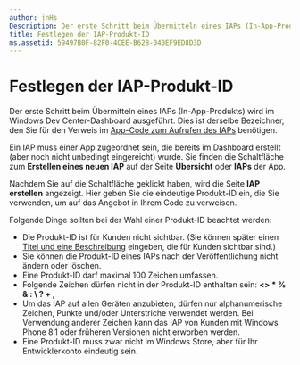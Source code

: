 ```yaml
---
author: jnHs
Description: Der erste Schritt beim Übermitteln eines IAPs (In-App-Produkts) wird im Windows Dev Center-Dashboard ausgeführt.
title: Festlegen der IAP-Produkt-ID
ms.assetid: 59497B0F-82F0-4CEE-B628-040EF9ED8D3D
---
```


# Festlegen der IAP-Produkt-ID


Der erste Schritt beim Übermitteln eines IAPs (In-App-Produkts) wird im Windows Dev Center-Dashboard ausgeführt. Dies ist derselbe Bezeichner, den Sie für den Verweis im [App-Code zum Aufrufen des IAPs](https://msdn.microsoft.com/library/windows/apps/mt219684) benötigen.

Ein IAP muss einer App zugeordnet sein, die bereits im Dashboard erstellt (aber noch nicht unbedingt eingereicht) wurde. Sie finden die Schaltfläche zum **Erstellen eines neuen IAP** auf der Seite **Übersicht** oder **IAPs** der App.

Nachdem Sie auf die Schaltfläche geklickt haben, wird die Seite **IAP erstellen** angezeigt. Hier geben Sie die eindeutige Produkt-ID ein, die Sie verwenden, um auf das Angebot in Ihrem Code zu verweisen.

Folgende Dinge sollten bei der Wahl einer Produkt-ID beachtet werden:

-   Die Produkt-ID ist für Kunden nicht sichtbar. (Sie können später einen [Titel und eine Beschreibung](create-iap-descriptions.md) eingeben, die für Kunden sichtbar sind.)
-   Sie können die Produkt-ID eines IAPs nach der Veröffentlichung nicht ändern oder löschen.
-   Eine Produkt-ID darf maximal 100 Zeichen umfassen.
-   Folgende Zeichen dürfen nicht in der Produkt-ID enthalten sein: **&lt;&gt; \* % & : \\ ? + ,**
-   Um das IAP auf allen Geräten anzubieten, dürfen nur alphanumerische Zeichen, Punkte und/oder Unterstriche verwendet werden. Bei Verwendung anderer Zeichen kann das IAP von Kunden mit Windows Phone 8.1 oder früheren Versionen nicht erworben werden.
-   Eine Produkt-ID muss zwar nicht im Windows Store, aber für Ihr Entwicklerkonto eindeutig sein.

 

 






<!--HONumber=May16_HO2-->



